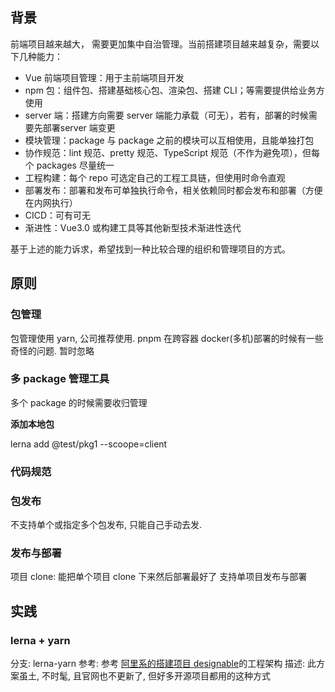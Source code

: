 ## 背景

前端项目越来越大， 需要更加集中自治管理。当前搭建项目越来越复杂，需要以下几种能力：
- Vue 前端项目管理：用于主前端项目开发
- npm 包：组件包、搭建基础核心包、渲染包、搭建 CLI；等需要提供给业务方使用
- server 端：搭建方向需要 server 端能力承载（可无），若有，部署的时候需要先部署server 端变更
- 模块管理：package 与 package 之前的模块可以互相使用，且能单独打包
- 协作规范：lint 规范、pretty 规范、TypeScript 规范（不作为避免项），但每个 packages 尽量统一
- 工程构建：每个 repo 可选定自己的工程工具链，但使用时命令直观
- 部署发布：部署和发布可单独执行命令，相关依赖同时都会发布和部署（方便在内网执行）
- CICD：可有可无
- 渐进性：Vue3.0 或构建工具等其他新型技术渐进性迭代

基于上述的能力诉求，希望找到一种比较合理的组织和管理项目的方式。 

## 原则

### 包管理

包管理使用 yarn, 公司推荐使用. pnpm 在跨容器 docker(多机)部署的时候有一些奇怪的问题. 暂时忽略

### 多 package 管理工具

多个 package 的时候需要收归管理

**添加本地包**

lerna add @test/pkg1 --scoope=client

### 代码规范

### 包发布

不支持单个或指定多个包发布, 只能自己手动去发.

### 发布与部署

项目 clone: 能把单个项目 clone 下来然后部署最好了
支持单项目发布与部署

## 实践

### lerna + yarn 

分支: lerna-yarn
参考: 参考 [阿里系的搭建项目 designable](https://github.com/alibaba/designable)的工程架构
描述: 此方案虽土, 不时髦, 且官网也不更新了, 但好多开源项目都用的这种方式




